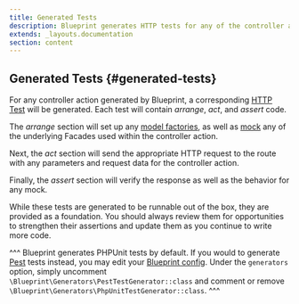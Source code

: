 ```yaml
---
title: Generated Tests
description: Blueprint generates HTTP tests for any of the controller actions you define.
extends: _layouts.documentation
section: content
---
```

## Generated Tests {#generated-tests}
For any controller action generated by Blueprint, a corresponding [HTTP Test](https://laravel.com/docs/http-tests) will be generated. Each test will contain _arrange_, _act_, and _assert_ code.

The _arrange_ section will set up any [model factories](https://laravel.com/docs/database-testing#using-factories), as well as [mock](https://laravel.com/docs/mocking) any of the underlying Facades used within the controller action.

Next, the _act_ section will send the appropriate HTTP request to the route with any parameters and request data for the controller action.

Finally, the _assert_ section will verify the response as well as the behavior for any mock.

While these tests are generated to be runnable out of the box, they are provided as a foundation. You should always review them for opportunities to strengthen their assertions and update them as you continue to write more code.

^^^
Blueprint generates PHPUnit tests by default. If you would to generate [Pest](https://pestphp.com/) tests instead, you may edit your [Blueprint config](/docs/advanced-configuration). Under the `generators` option, simply uncomment `\Blueprint\Generators\PestTestGenerator::class` and comment or remove `\Blueprint\Generators\PhpUnitTestGenerator::class`.
^^^
